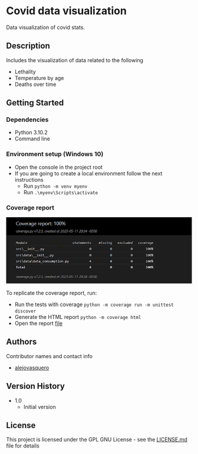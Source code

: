 # Covid data visualization
Data visualization of covid stats. 
## Description

Includes the visualization of data related to the following
* Lethality
* Temperature by age
* Deaths over time

## Getting Started

### Dependencies

* Python 3.10.2
* Command line

### Environment setup (Windows 10)

* Open the console in the project root
* If you are going to create a local environment follow the next instructions
  * Run ```python -m venv myenv```
  * Run ```.\myenv\Scripts\activate```

### Coverage report

![img.png](img/coverage_report.png)

To replicate the coverage report, run:
* Run the tests with coverage ```python -m coverage run -m unittest discover```
* Generate the HTML report ```python -m coverage html```
* Open the report [file](htmlcov/index.html)

## Authors

Contributor names and contact info

- [alejovasquero](https://github.com/alejovasquero)

## Version History

* 1.0
    * Initial version

## License

This project is licensed under the GPL GNU License - see the [LICENSE.md](/LICENSE) file for details 
